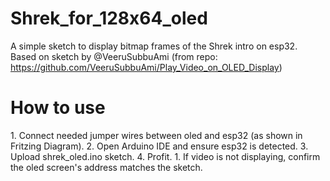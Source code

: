 # Shrek_for_128x64_oled
A simple sketch to display bitmap frames of the Shrek intro on esp32. Based on sketch by @VeeruSubbuAmi (from repo: https://github.com/VeeruSubbuAmi/Play_Video_on_OLED_Display)

<h1> How to use </h1>
1. Connect needed jumper wires between oled and esp32 (as shown in Fritzing Diagram).
2. Open Arduino IDE and ensure esp32 is detected.
3. Upload shrek_oled.ino sketch.
4. Profit.
  1. If video is not displaying, confirm the oled screen's address matches the sketch. 

